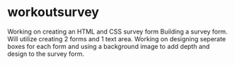 # workoutsurvey
Working on creating an HTML and CSS survey form
Building a survey form.
Will utilize creating 2 forms and 1 text area.
Working on designing seperate boxes for each form and using a background image to add depth and design to the survey form.
